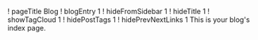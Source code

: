! pageTitle Blog
! blogEntry 1
! hideFromSidebar 1
! hideTitle 1
! showTagCloud 1
! hidePostTags 1
! hidePrevNextLinks 1
This is your blog's index page.
